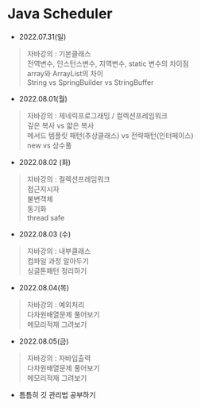 # Java Scheduler
 - 2022.07.31(일)
 > 자바강의 : 기본클래스   
 > 전역변수, 인스턴스변수, 지역변수, static 변수의 차이점   
 > array와 ArrayList의 차이   
 > String vs SpringBuilder vs StringBuffer   
  
 - 2022.08.01(월)
 > 자바강의 : 제네릭프로그래밍 / 컬렉션프레임워크   
 > 깊은 복사 vs 얇은 복사   
 > 메서드 템플릿 패턴(추상클래스) vs 전략패턴(인터페이스)   
 > new vs 상수풀   
 
 - 2022.08.02 (화)
 > 자바강의 : 컬렉션프레임워크   
 > 접근지시자   
 > 불변객체   
 > 동기화   
 > thread safe   

 - 2022.08.03 (수)
 > 자바강의 : 내부클래스   
 > 컴파일 과정 알아두기   
 > 싱글톤패턴 정리하기   
 
 - 2022.08.04(목)
 > 자바강의 : 예외처리   
 > 다차원배열문제 풀어보기   
 > 메모리적재 그려보기   
 
 - 2022.08.05(금)
 > 자바강의 : 자바입출력   
 > 다차원배열문제 풀어보기   
 > 메모리적재 그려보기   
  
 - 틈틈히 깃 관리법 공부하기   